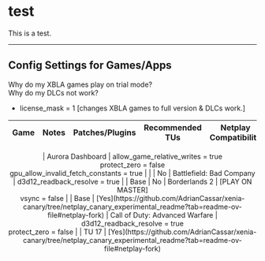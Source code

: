 # test

This is a test.

---

## Config Settings for Games/Apps

Why do my XBLA games play on trial mode?</br>
Why do my DLCs not work?
- license_mask = 1 [changes XBLA games to full version & DLCs work.]


| Game | Notes | Patches/Plugins | Recommended TUs | Netplay Compatibility
|---|---|---|---|---|
<center>
| Aurora Dashboard | allow_game_relative_writes = true</br>protect_zero = false</br>gpu_allow_invalid_fetch_constants = true | | | No
| Battlefield: Bad Company | d3d12_readback_resolve = true | | Base | No
| Borderlands 2 | [PLAY ON MASTER]<br>vsync = false | | Base | [Yes](https://github.com/AdrianCassar/xenia-canary/tree/netplay_canary_experimental_readme?tab=readme-ov-file#netplay-fork)
| Call of Duty: Advanced Warfare | d3d12_readback_resolve = true</br>protect_zero = false | | TU 17 | [Yes](https://github.com/AdrianCassar/xenia-canary/tree/netplay_canary_experimental_readme?tab=readme-ov-file#netplay-fork)